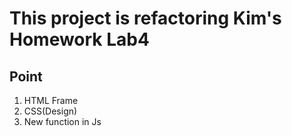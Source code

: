 # This project is refactoring Kim's Homework Lab4

## Point
1. HTML Frame
2. CSS(Design)
3. New function in Js 

